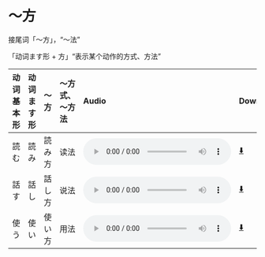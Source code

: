 # ～方

接尾词「～方」，“～法”

「动词ます形 + 方」“表示某个动作的方式、方法”

| 动词基本形 | 动词ます形 | ～方   | ～方式、～方法 | Audio                                                                                    | Download                                                        |
| :--------- | :--------- | :----- | :------------- | :--------------------------------------------------------------------------------------- | :-------------------------------------------------------------- |
| 読む       | 読み       | 読み方 | 读法           | <audio src="http://dict.youdao.com/dictvoice?le=jap&audio=読む&type=3" controls></audio> | [⬇️](http://dict.youdao.com/dictvoice?le=jap&audio=読む&type=3) |
| 話す       | 話し       | 話し方 | 说法           | <audio src="http://dict.youdao.com/dictvoice?le=jap&audio=話す&type=3" controls></audio> | [⬇️](http://dict.youdao.com/dictvoice?le=jap&audio=話す&type=3) |
| 使う       | 使い       | 使い方 | 用法           | <audio src="http://dict.youdao.com/dictvoice?le=jap&audio=使う&type=3" controls></audio> | [⬇️](http://dict.youdao.com/dictvoice?le=jap&audio=使う&type=3) |
